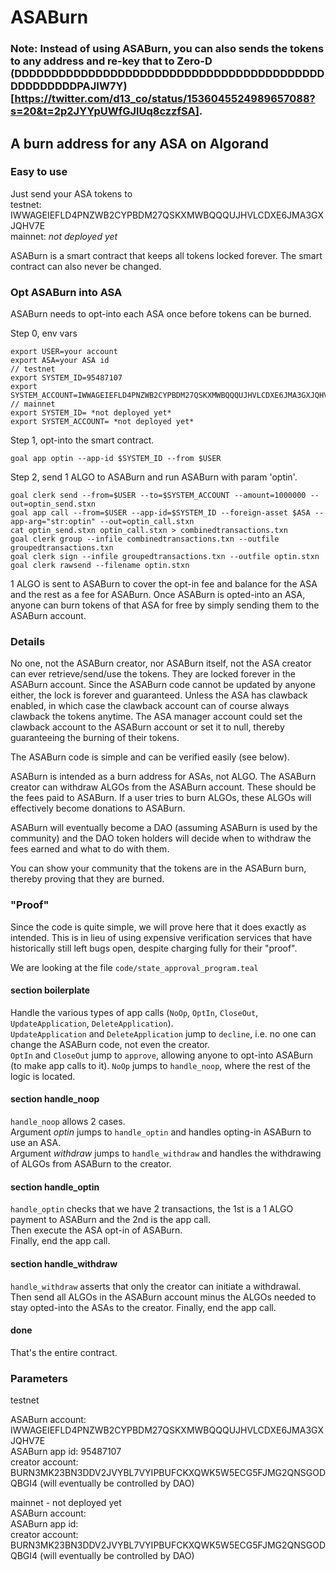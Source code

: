 # ASABurn

### Note: Instead of using ASABurn, you can also sends the tokens to any address and re-key that to Zero-D (DDDDDDDDDDDDDDDDDDDDDDDDDDDDDDDDDDDDDDDDDDDDDDDDDDDPAJIW7Y) [https://twitter.com/d13_co/status/1536045524989657088?s=20&t=2p2JYYpUWfGJlUq8czzfSA].

## A burn address for any ASA on Algorand

### Easy to use
Just send your ASA tokens to  
testnet: IWWAGEIEFLD4PNZWB2CYPBDM27QSKXMWBQQQUJHVLCDXE6JMA3GXJQHV7E  
mainnet: *not deployed yet*

ASABurn is a smart contract that keeps all tokens locked forever. The smart contract can also never be changed.

### Opt ASABurn into ASA
ASABurn needs to opt-into each ASA once before tokens can be burned.

Step 0, env vars
```
export USER=your account
export ASA=your ASA id
// testnet
export SYSTEM_ID=95487107
export SYSTEM_ACCOUNT=IWWAGEIEFLD4PNZWB2CYPBDM27QSKXMWBQQQUJHVLCDXE6JMA3GXJQHV7E
// mainnet
export SYSTEM_ID= *not deployed yet*
export SYSTEM_ACCOUNT= *not deployed yet*
```

Step 1, opt-into the smart contract.
```
goal app optin --app-id $SYSTEM_ID --from $USER
```

Step 2, send 1 ALGO to ASABurn and run ASABurn with param 'optin'.
```
goal clerk send --from=$USER --to=$SYSTEM_ACCOUNT --amount=1000000 --out=optin_send.stxn
goal app call --from=$USER --app-id=$SYSTEM_ID --foreign-asset $ASA --app-arg="str:optin" --out=optin_call.stxn
cat optin_send.stxn optin_call.stxn > combinedtransactions.txn
goal clerk group --infile combinedtransactions.txn --outfile groupedtransactions.txn
goal clerk sign --infile groupedtransactions.txn --outfile optin.stxn
goal clerk rawsend --filename optin.stxn
```
1 ALGO is sent to ASABurn to cover the opt-in fee and balance for the ASA and the rest as a fee for ASABurn.
Once ASABurn is opted-into an ASA, anyone can burn tokens of that ASA for free by simply sending them to the ASABurn account.

### Details
No one, not the ASABurn creator, nor ASABurn itself, not the ASA creator can ever retrieve/send/use the tokens. They are locked forever in the ASABurn account. Since the ASABurn code cannot be updated by anyone either, the lock is forever and guaranteed.
Unless the ASA has clawback enabled, in which case the clawback account can of course always clawback the tokens anytime. The ASA manager account could set the clawback account to the ASABurn account or set it to null, thereby guaranteeing the burning of their tokens.

The ASABurn code is simple and can be verified easily (see below).

ASABurn is intended as a burn address for ASAs, not ALGO.
The ASABurn creator can withdraw ALGOs from the ASABurn account. These should be the fees paid to ASABurn.
If a user tries to burn ALGOs, these ALGOs will effectively become donations to ASABurn.

ASABurn will eventually become a DAO (assuming ASABurn is used by the community) and the DAO token holders will decide when to withdraw the fees earned and what to do with them.

You can show your community that the tokens are in the ASABurn burn, thereby proving that they are burned.


### "Proof"
Since the code is quite simple, we will prove here that it does exactly as intended. This is in lieu of using expensive verification services that have historically still left bugs open, despite charging fully for their "proof".

We are looking at the file `code/state_approval_program.teal`

#### section boilerplate
Handle the various types of app calls (`NoOp`, `OptIn`, `CloseOut`, `UpdateApplication`, `DeleteApplication`).  
`UpdateApplication` and `DeleteApplication` jump to `decline`, i.e. no one can change the ASABurn code, not even the creator.  
`OptIn` and `CloseOut` jump to `approve`, allowing anyone to opt-into ASABurn (to make app calls to it).
`NoOp` jumps to `handle_noop`, where the rest of the logic is located.

#### section handle_noop
`handle_noop` allows 2 cases.  
Argument *optin* jumps to `handle_optin` and handles opting-in ASABurn to use an ASA.  
Argument *withdraw* jumps to `handle_withdraw` and handles the withdrawing of ALGOs from ASABurn to the creator.

#### section handle_optin
`handle_optin` checks that we have 2 transactions, the 1st is a 1 ALGO payment to ASABurn and the 2nd is the app call.  
Then execute the ASA opt-in of ASABurn.  
Finally, end the app call.

#### section handle_withdraw
`handle_withdraw` asserts that only the creator can initiate a withdrawal.  
Then send all ALGOs in the ASABurn account minus the ALGOs needed to stay opted-into the ASAs to the creator.
Finally, end the app call.

#### done
That's the entire contract.

### Parameters
testnet

ASABurn account: IWWAGEIEFLD4PNZWB2CYPBDM27QSKXMWBQQQUJHVLCDXE6JMA3GXJQHV7E  
ASABurn app id: 95487107  
creator account: BURN3MK23BN3DDV2JVYBL7VYIPBUFCKXQWK5W5ECG5FJMG2QNSGODQBGI4 (will eventually be controlled by DAO)

mainnet - not deployed yet  
ASABurn account:  
ASABurn app id:  
creator account: BURN3MK23BN3DDV2JVYBL7VYIPBUFCKXQWK5W5ECG5FJMG2QNSGODQBGI4 (will eventually be controlled by DAO)
